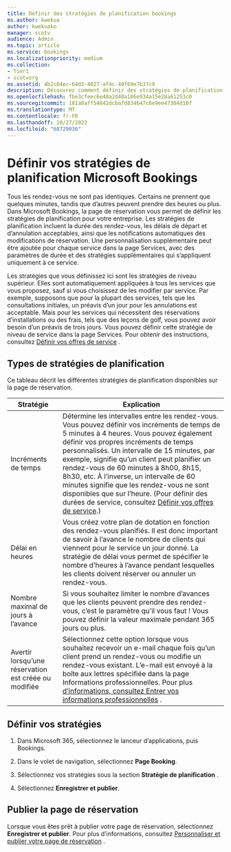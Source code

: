 ```yaml
---
title: Définir des stratégies de planification bookings
ms.author: kwekua
author: kwekuako
manager: scotv
audience: Admin
ms.topic: article
ms.service: bookings
ms.localizationpriority: medium
ms.collection:
- Tier1
- scotvorg
ms.assetid: 4b2c84ec-64d3-4027-af4c-40f69e7b37c9
description: Découvrez comment définir des stratégies de planification pour votre entreprise. Les stratégies de planification incluent la durée des rendez-vous, ainsi que les délais d’attente et d’annulation acceptables.
ms.openlocfilehash: fbe3cfeec6e48a2d40a186e934a15e28a61253c0
ms.sourcegitcommit: 181a0aff54842dcbafd834647c6e9ee47304d10f
ms.translationtype: MT
ms.contentlocale: fr-FR
ms.lasthandoff: 10/27/2022
ms.locfileid: "68729036"
---
```

# <a name="set-your-microsoft-bookings-scheduling-policies"></a>Définir vos stratégies de planification Microsoft Bookings

Tous les rendez-vous ne sont pas identiques. Certains ne prennent que quelques minutes, tandis que d’autres peuvent prendre des heures ou plus. Dans Microsoft Bookings, la page de réservation vous permet de définir les stratégies de planification pour votre entreprise. Les stratégies de planification incluent la durée des rendez-vous, les délais de départ et d’annulation acceptables, ainsi que les notifications automatiques des modifications de réservation. Une personnalisation supplémentaire peut être ajoutée pour chaque service dans la page Services, avec des paramètres de durée et des stratégies supplémentaires qui s’appliquent uniquement à ce service.

Les stratégies que vous définissez ici sont les stratégies de niveau supérieur. Elles sont automatiquement appliquées à tous les services que vous proposez, sauf si vous choisissez de les modifier par service. Par exemple, supposons que pour la plupart des services, tels que les consultations initiales, un préavis d’un jour pour les annulations est acceptable. Mais pour les services qui nécessitent des réservations d’installations ou des frais, tels que des leçons de golf, vous pouvez avoir besoin d’un préavis de trois jours. Vous pouvez définir cette stratégie de niveau de service dans la page Services. Pour obtenir des instructions, consultez [Définir vos offres de service](define-service-offerings.md) .

## <a name="types-of-scheduling-policies"></a>Types de stratégies de planification

Ce tableau décrit les différentes stratégies de planification disponibles sur la page de réservation.

| Stratégie | Explication |
|---|---|
| Incréments de temps | Détermine les intervalles entre les rendez-vous. Vous pouvez définir vos incréments de temps de 5 minutes à 4 heures. Vous pouvez également définir vos propres incréments de temps personnalisés. Un intervalle de 15 minutes, par exemple, signifie qu’un client peut planifier un rendez-vous de 60 minutes à 8h00, 8h15, 8h30, etc. À l’inverse, un intervalle de 60 minutes signifie que les rendez-vous ne sont disponibles que sur l’heure. (Pour définir des durées de service, consultez [Définir vos offres de service](define-service-offerings.md).) |
| Délai en heures | Vous créez votre plan de dotation en fonction des rendez-vous planifiés. Il est donc important de savoir à l’avance le nombre de clients qui viennent pour le service un jour donné. La stratégie de délai vous permet de spécifier le nombre d’heures à l’avance pendant lesquelles les clients doivent réserver ou annuler un rendez-vous. |
| Nombre maximal de jours à l’avance | Si vous souhaitez limiter le nombre d’avances que les clients peuvent prendre des rendez-vous, c’est le paramètre qu’il vous faut ! Vous pouvez définir la valeur maximale pendant 365 jours ou plus. |
| Avertir lorsqu’une réservation est créée ou modifiée | Sélectionnez cette option lorsque vous souhaitez recevoir un e-mail chaque fois qu’un client prend un rendez-vous ou modifie un rendez-vous existant. L’e-mail est envoyé à la boîte aux lettres spécifiée dans la page Informations professionnelles. Pour plus [d’informations, consultez Entrer vos informations professionnelles](enter-business-information.md) . |

## <a name="set-your-policies"></a>Définir vos stratégies

1. Dans Microsoft 365, sélectionnez le lanceur d’applications, puis Bookings.

1. Dans le volet de navigation, sélectionnez **Page Booking**.

1. Sélectionnez vos stratégies sous la section **Stratégie de planification** .

1. Sélectionnez **Enregistrer et publier**.

## <a name="publish-the-booking-page"></a>Publier la page de réservation

Lorsque vous êtes prêt à publier votre page de réservation, sélectionnez **Enregistrer et publier**. Pour plus d’informations, consultez [Personnaliser et publier votre page de réservation](customize-booking-page.md) .
